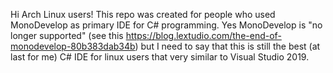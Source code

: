Hi Arch Linux users! This repo was created for people who used MonoDevelop as primary IDE for C# programming.
Yes MonoDevelop is "no longer supported" (see this https://blog.lextudio.com/the-end-of-monodevelop-80b383dab34b)
but I need to say that this is still the best (at last for me) C# IDE for linux users 
that very similar to Visual Studio 2019.